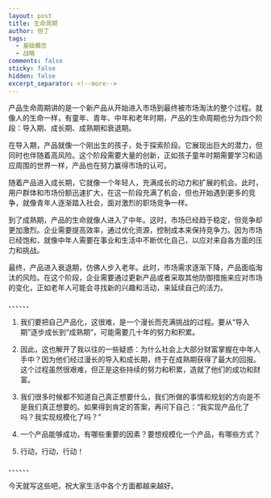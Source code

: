 ```yaml
---
layout: post
title: 生命周期
author: 但丁
tags:
  - 基础概念
  - 战略
comments: false
sticky: false
hidden: false
excerpt_separator: <!--more-->
---
```

产品生命周期讲的是一个新产品从开始进入市场到最终被市场淘汰的整个过程。就像人的生命一样，有童年、青年、中年和老年时期，产品的生命周期也分为四个阶段：导入期、成长期、成熟期和衰退期。

<!--more-->

在导入期，产品就像一个刚出生的孩子，处于探索阶段。它展现出巨大的潜力，但同时也伴随着高风险。这个阶段需要大量的创新，正如孩子童年时期需要学习和适应周围的世界一样，产品也在努力赢得市场的认可。

随着产品进入成长期，它就像一个年轻人，充满成长的动力和扩展的机会。此时，用户群体和市场份额迅速扩大，在这一阶段充满了机会，但也开始遇到更多的竞争，就像青年人逐渐踏入社会，面对激烈的职场竞争一样。

到了成熟期，产品的生命就像人进入了中年。这时，市场已经趋于稳定，但竞争却更加激烈。企业需要提高效率，通过优化资源，控制成本来保持竞争力。因为市场已经饱和，就像中年人需要在事业和生活中不断优化自己，以应对来自各方面的压力和挑战。

最终，产品进入衰退期，仿佛人步入老年。此时，市场需求逐渐下降，产品面临淘汰的风险。在这个阶段，企业需要通过更新产品或者采取其他防御措施来应对市场的变化，正如老年人可能会寻找新的兴趣和活动，来延续自己的活力。

、、、、、、
1. 我们要把自己产品化，这很难，是一个漫长而充满挑战的过程。要从“导入期”逐步成长到“成熟期”，可能需要几十年的努力和积累。
    
2. 因此，这也解开了我以往的一些疑惑：为什么社会上大部分财富掌握在中年人手中？因为他们经过漫长的导入和成长期，终于在成熟期获得了最大的回报。这个过程虽然很艰难，但正是这些持续的努力和积累，造就了他们的成功和财富。
    
3. 我们很多时候都不知道自己真正想要什么，我们所做的事情和规划的方向是不是我们真正想要的。如果得到肯定的答案，再问下自己：“我实现产品化了吗？我实现规模化了吗？”
    
4. 一个产品能够成功，有哪些重要的因素？要想规模化一个产品，有哪些方式？
    
5. 行动，行动，行动！

、、、、、、

今天就写这些吧，祝大家生活中各个方面都越来越好。
